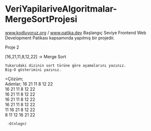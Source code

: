# VeriYapilariveAlgoritmalar-MergeSortProjesi
www.kodluyoruz.org / www.patika.dev Başlangıç Seviye Frontend Web Development Patikası kapsamında yapılmış bir projedir.  

Proje 2

[16,21,11,8,12,22] -> Merge Sort

    Yukarıdaki dizinin sort türüne göre aşamalarını yazınız.
    Big-O gösterimini yazınız. 
    
=Çözüm;  
Adımlar;
          16 21 11 8 12 22  
      16 21 11              8 12 22  
      16 21    11          8 12    22  
    16    21    11        8     12     22  
      16 21    11           8 12      22  
       11 16 21               8 12 22  
              8 11 12 16 21 22  
  
     -O(nlogn)
     
     
